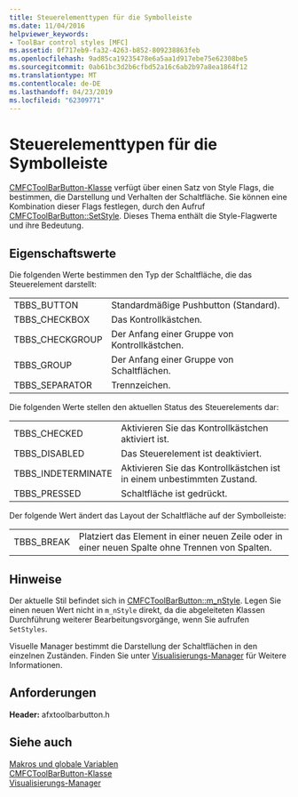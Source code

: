 ```yaml
---
title: Steuerelementtypen für die Symbolleiste
ms.date: 11/04/2016
helpviewer_keywords:
- ToolBar control styles [MFC]
ms.assetid: 0f717eb9-fa32-4263-b852-809238863feb
ms.openlocfilehash: 9ad85ca19235478e6a5aa1d917ebe75e62308be5
ms.sourcegitcommit: 0ab61bc3d2b6cfbd52a16c6ab2b97a8ea1864f12
ms.translationtype: MT
ms.contentlocale: de-DE
ms.lasthandoff: 04/23/2019
ms.locfileid: "62309771"
---
```

# <a name="toolbar-control-styles"></a>Steuerelementtypen für die Symbolleiste

[CMFCToolBarButton-Klasse](../../mfc/reference/cmfctoolbarbutton-class.md) verfügt über einen Satz von Style Flags, die bestimmen, die Darstellung und Verhalten der Schaltfläche. Sie können eine Kombination dieser Flags festlegen, durch den Aufruf [CMFCToolBarButton::SetStyle](../../mfc/reference/cmfctoolbarbutton-class.md#setstyle). Dieses Thema enthält die Style-Flagwerte und ihre Bedeutung.

## <a name="property-values"></a>Eigenschaftswerte

Die folgenden Werte bestimmen den Typ der Schaltfläche, die das Steuerelement darstellt:

|||
|-|-|
|TBBS_BUTTON|Standardmäßige Pushbutton (Standard).  |
|TBBS_CHECKBOX|Das Kontrollkästchen.  |
|TBBS_CHECKGROUP|Der Anfang einer Gruppe von Kontrollkästchen.  |
|TBBS_GROUP|Der Anfang einer Gruppe von Schaltflächen.  |
|TBBS_SEPARATOR|Trennzeichen.  |

Die folgenden Werte stellen den aktuellen Status des Steuerelements dar:

|||
|-|-|
|TBBS_CHECKED|Aktivieren Sie das Kontrollkästchen aktiviert ist.  |
|TBBS_DISABLED|Das Steuerelement ist deaktiviert.  |
|TBBS_INDETERMINATE|Aktivieren Sie das Kontrollkästchen ist in einem unbestimmten Zustand.  |
|TBBS_PRESSED|Schaltfläche ist gedrückt.  |

Der folgende Wert ändert das Layout der Schaltfläche auf der Symbolleiste:

|||
|-|-|
|TBBS_BREAK|Platziert das Element in einer neuen Zeile oder in einer neuen Spalte ohne Trennen von Spalten.  |

## <a name="remarks"></a>Hinweise

Der aktuelle Stil befindet sich in [CMFCToolBarButton::m_nStyle](../../mfc/reference/cmfctoolbarbutton-class.md#m_nstyle). Legen Sie einen neuen Wert nicht in `m_nStyle` direkt, da die abgeleiteten Klassen Durchführung weiterer Bearbeitungsvorgänge, wenn Sie aufrufen `SetStyles`.

Visuelle Manager bestimmt die Darstellung der Schaltflächen in den einzelnen Zuständen. Finden Sie unter [Visualisierungs-Manager](../../mfc/visualization-manager.md) für Weitere Informationen.

## <a name="requirements"></a>Anforderungen

**Header:** afxtoolbarbutton.h

## <a name="see-also"></a>Siehe auch

[Makros und globale Variablen](../../mfc/reference/mfc-macros-and-globals.md)<br/>
[CMFCToolBarButton-Klasse](../../mfc/reference/cmfctoolbarbutton-class.md)<br/>
[Visualisierungs-Manager](../../mfc/visualization-manager.md)
